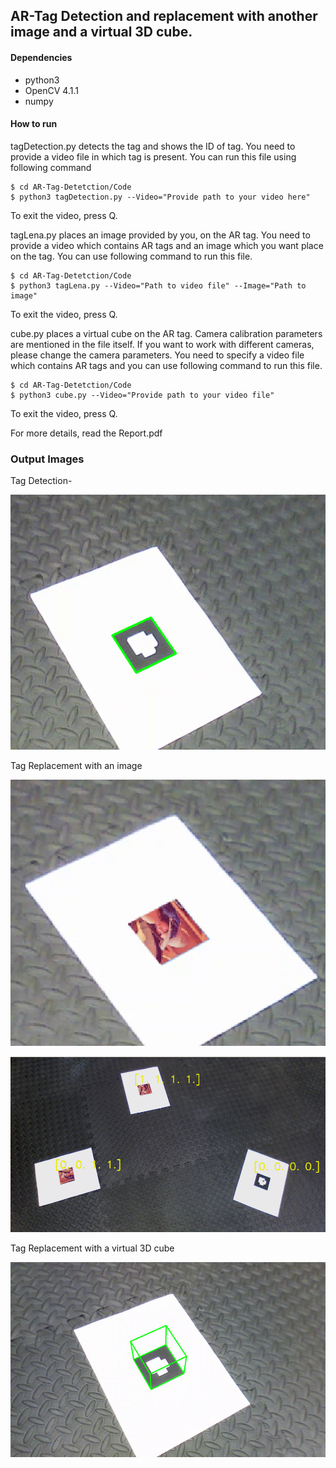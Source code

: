 ## AR-Tag Detection and replacement with another image and a virtual 3D cube.

#### Dependencies

- python3
- OpenCV 4.1.1
- numpy


#### How to run 

tagDetection.py detects the tag and shows the ID of tag. You need to provide a video file in which tag is present. You can run this file using following command
```
$ cd AR-Tag-Detetction/Code
$ python3 tagDetection.py --Video="Provide path to your video here"
```
To exit the video, press Q.

tagLena.py places an image provided by you, on the AR tag. You need to provide a video which contains AR tags and an image which you want place on the tag. You can use following command to run this file.

```
$ cd AR-Tag-Detetction/Code
$ python3 tagLena.py --Video="Path to video file" --Image="Path to image"
```
To exit the video, press Q.

cube.py places a virtual cube on the AR tag. Camera calibration parameters are mentioned in the file itself. If you want to work with different cameras, please change the camera parameters. You need to specify a video file which contains AR tags and you can use following command to run this file.

```
$ cd AR-Tag-Detetction/Code
$ python3 cube.py --Video="Provide path to your video file"
```
To exit the video, press Q.

For more details, read the Report.pdf

### Output Images
Tag Detection-
<p align="center">
<img src="https://github.com/varunasthana92/AR-Tag-Detetction/blob/master/images/detectedTag.png">
</p>

Tag Replacement with an image
<p align="center">
<img src="https://github.com/varunasthana92/AR-Tag-Detetction/blob/master/images/Single_lena.png">
</p>

<p align="center">
<img src="https://github.com/varunasthana92/AR-Tag-Detetction/blob/master/images/maultiple_lena.jpeg">
</p>

Tag Replacement with a virtual 3D cube
<p align="center">
<img src="https://github.com/varunasthana92/AR-Tag-Detetction/blob/master/images/virtualCube.jpeg">
</p>

